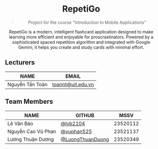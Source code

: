 <h1 align="center">RepetiGo</h1>

<blockquote align="center"> Project for the course "Introduction to Mobile Applications"</blockquote>
<p align="center">RepetiGo is a modern, intelligent flashcard application designed to make learning more efficient and enjoyable for proscrastinators. Powered by a sophisticated spaced repetition algorithm and integrated with Google Gemini, it helps you create and study cards with minimal effort.</p>

## Lecturers

<div align="center">

| NAME | EMAIL |
|-----------|---------------|
| Nguyễn Tấn Toàn | toannt@uit.edu.vn |

</div>

## Team Members

<div align="center">

| NAME      | GITHUB         | MSSV      |
|-----------|---------------|-----------|
| Lê Văn Bảo | [@lvb2104](https://github.com/lvb2104) | 23520112 |
| Nguyễn Cao Vũ Phan | [@vuphan525](https://github.com/vuphan525) | 23521137 |
| Lương Thuận Dương | [@LuongThuanDuong](https://github.com/LuongThuanDuong) | 23520349 |

</div>
